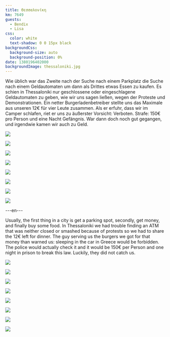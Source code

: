 ```yaml
---
title: Θεσσαλονίκη
km: 7649
guests:
  - Bendix
  - Lisa
css:
  color: white
  text-shadow: 0 0 15px black
backgroundCss:
  background-size: auto
  background-position: 0%
date: 1380196402000
backgroundImage: thessaloniki.jpg
---
```


Wie üblich war das Zweite nach der Suche nach einem Parkplatz die Suche nach einem Geldautomaten um dann als Drittes etwas Essen zu kaufen. Es schien in Thessaloniki nur geschlossene oder eingeschlagene Geldautomaten zu geben, wie wir uns sagen ließen, wegen der Proteste und Demonstrationen. Ein netter Burgerladenbetreiber stellte uns das Maximale aus unseren 12€ für vier Leute zusammen. Als er erfuhr, dass wir im Camper schlafen, riet er uns zu äußerster Vorsicht: Verboten. Strafe: 150€ pro Person und eine Nacht Gefängnis. War dann doch noch gut gegangen, und irgendwie kamen wir auch zu Geld.

![](IMG_1220)

![](IMG_1234)

![](IMG_1249)

![](IMG_1262)

![](IMG_1277)

![](IMG_1290)

![](IMG_1291)

![](IMG_1302)

---en---

Usually, the first thing in a city is get a parking spot, secondly, get money, and finally buy some food. In Thessaloniki we had trouble finding an ATM that was neither closed or smashed because of protests so we had to share the 12€ left for dinner. The guy serving us the burgers we got for that money than warned us: sleeping in the car in Greece would be forbidden. The police would actually check it and it would be 150€ per Person and one night in prison to break this law. Luckily, they did not catch us.

![](IMG_1220)

![](IMG_1234)

![](IMG_1249)

![](IMG_1262)

![](IMG_1277)

![](IMG_1290)

![](IMG_1291)

![](IMG_1302)
